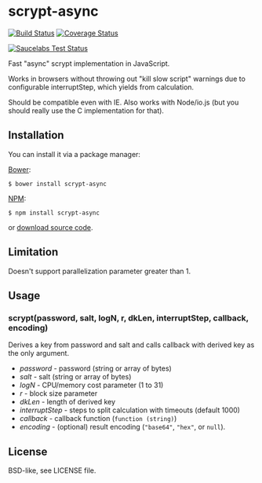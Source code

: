 scrypt-async
============

[![Build Status](https://travis-ci.org/dchest/scrypt-async-js.svg?branch=master)](https://travis-ci.org/dchest/scrypt-async-js)
[![Coverage Status](https://coveralls.io/repos/dchest/scrypt-async-js/badge.svg)](https://coveralls.io/r/dchest/scrypt-async-js)

[![Saucelabs Test Status](https://saucelabs.com/browser-matrix/dchest.svg?auth=368c5d4377e3b8f141ddf70499e2afad)](https://saucelabs.com/u/dchest)

Fast "async" scrypt implementation in JavaScript.

Works in browsers without throwing out "kill slow script" warnings due to
configurable interruptStep, which yields from calculation.

Should be compatible even with IE. Also works with Node/io.js (but you should really use the C implementation for that).


Installation
------------

You can install it via a package manager:

[Bower](http://bower.io):

    $ bower install scrypt-async

[NPM](https://www.npmjs.org/):

    $ npm install scrypt-async

or [download source code](https://github.com/dchest/scrypt-async-js/releases).


Limitation
----------

Doesn't support parallelization parameter greater than 1.


Usage
-----

### scrypt(password, salt, logN, r, dkLen, interruptStep, callback, encoding)
	
Derives a key from password and salt and calls callback with derived
key as the only argument.
	
* *password* - password (string or array of bytes)
* *salt* - salt (string or array of bytes)
* *logN* - CPU/memory cost parameter (1 to 31)
* *r* - block size parameter
* *dkLen* - length of derived key
* *interruptStep* - steps to split calculation with timeouts (default 1000)
* *callback* - callback function (`function (string)`)
* *encoding* - (optional) result encoding (`"base64"`, `"hex"`, or `null`).


License
-------

BSD-like, see LICENSE file.

